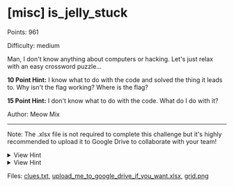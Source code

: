 # [misc] is_jelly_stuck

Points: 961

Difficulty: medium

Man, I don't know anything about computers or hacking. Let's just relax with an easy crossword puzzle...

**10 Point Hint:** I know what to do with the code and solved the thing it leads to. Why isn't the flag working? Where is the flag?

**15 Point Hint:** I don't know what to do with the code. What do I do with it?

Author: Meow Mix

---

Note: The .xlsx file is not required to complete this challenge but it's highly recommended to upload it to Google Drive to collaborate with your team!

<details>
<summary>View Hint</summary>

Hmm... the crossword grid and the level have very similar shapes. Why not try following the jelly? After all, Jelly Is You!

If the flag still isn't working, there is likely a mistake in your crossword answer. Check it over!

</details>

<details>
<summary>View Hint</summary>

https://hempuli.itch.io/baba-is-you-level-editor-beta

If Windows Defender is giving you trouble, run the program, select "More Info", and then "Run Anyway".

</details>

<style>
details summary { 
    cursor: pointer;
}
</style>

Files: [clues.txt](./clues.txt), [upload_me_to_google_drive_if_you_want.xlsx](./upload_me_to_google_drive_if_you_want.xlsx), [grid.png](./grid.png)

##
